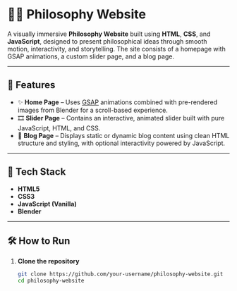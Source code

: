 # 🧘‍♂️ Philosophy Website

A visually immersive **Philosophy Website** built using **HTML**, **CSS**, and **JavaScript**, designed to present philosophical ideas through smooth motion, interactivity, and storytelling. The site consists of a homepage with GSAP animations, a custom slider page, and a blog page.

---

## 🧱 Features

- ✨ **Home Page** – Uses [GSAP](https://greensock.com/gsap) animations combined with pre-rendered images from Blender for a scroll-based experience.
- 🎞️ **Slider Page** – Contains an interactive, animated slider built with pure JavaScript, HTML, and CSS.
- 📜 **Blog Page** – Displays static or dynamic blog content using clean HTML structure and styling, with optional interactivity powered by JavaScript.

---

## 🚀 Tech Stack

- **HTML5**
- **CSS3**
- **JavaScript (Vanilla)**
- **Blender**

---

## 🛠️ How to Run

1. **Clone the repository**
   ```bash
   git clone https://github.com/your-username/philosophy-website.git
   cd philosophy-website
   ```
